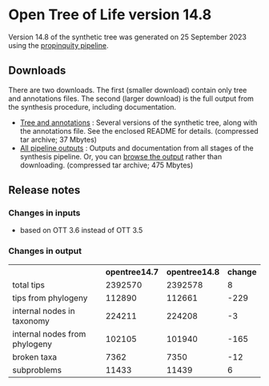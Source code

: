 # Open Tree of Life version 14.8

Version 14.8 of the synthetic tree was generated on 25 September 2023 using the [propinquity pipeline](https://github.com/OpenTreeOfLife/propinquity).

## Downloads
There are two downloads. The first (smaller download) contain only tree and annotations files. The second (larger download) is the full output from the synthesis procedure, including documentation. 

* [Tree and annotations](https://files.opentreeoflife.org/synthesis/opentree14.8/opentree14.8tree.tgz) : Several versions of the synthetic tree, along with the annotations file. See the enclosed README for details. (compressed tar archive; 37 Mbytes)
* [All pipeline outputs](https://files.opentreeoflife.org/synthesis/opentree14.8/opentree14.8.tgz) : Outputs and documentation from all stages of the synthesis pipeline. Or, you can [browse the output](https://files.opentreeoflife.org/synthesis/opentree14.7/output/index.html) rather than downloading. (compressed tar archive; 475 Mbytes)

## Release notes

### Changes in inputs

* based on OTT 3.6 instead of OTT 3.5

### Changes in output

<table class="table table-condensed">
<tr><th><!--statistic-->&nbsp;</th><th>opentree14.7</th><th>opentree14.8</th><th>change</th></tr>
<tr><td>total tips</td><td>2392570</td><td>2392578</td><td>8</td></tr>
<tr><td>tips from phylogeny</td><td>112890</td><td>112661</td><td>-229</td></tr>
<tr><td>internal nodes in taxonomy</td><td>224211</td><td>224208</td><td>-3</td></tr>
<tr><td>internal nodes from phylogeny</td><td>102105</td><td>101940</td><td>-165</td></tr>
<tr><td>broken taxa</td><td>7362</td><td>7350</td><td>-12</td></tr>
<tr><td>subproblems</td><td>11433</td><td>11439</td><td>6</td></tr>
</table>